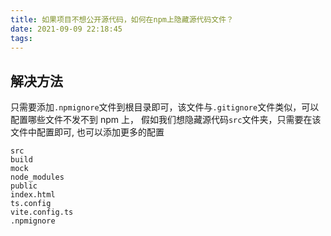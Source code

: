 ```yaml
---
title: 如果项目不想公开源代码，如何在npm上隐藏源代码文件？
date: 2021-09-09 22:18:45
tags:
---
```


## 解决方法

只需要添加`.npmignore`文件到根目录即可，该文件与`.gitignore`文件类似，可以配置哪些文件不发不到 npm 上，
假如我们想隐藏源代码`src`文件夹，只需要在该文件中配置即可, 也可以添加更多的配置

```text
src
build
mock
node_modules
public
index.html
ts.config
vite.config.ts
.npmignore
```
